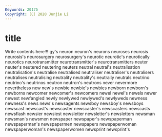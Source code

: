```yaml
---
Keywords: 20175
Copyright: (C) 2020 Junjie Li
---
```


# title

Write contents here!!!
gy's 
neuron 
neuron's 
neurons 
neuroses 
neurosis
neurosis's 
neurosurgery 
neurosurgery's 
neurotic 
neurotic's 
neurotically 
neurotics 
neurotransmitter 
neurotransmitter's 
neurotransmitters
neuter 
neuter's 
neutered 
neutering 
neuters 
neutral 
neutral's 
neutralisation 
neutralisation's 
neutralise
neutralised 
neutraliser 
neutraliser's 
neutralisers 
neutralises 
neutralising 
neutrality 
neutrality's 
neutrally 
neutrals
neutrino 
neutrino's 
neutrinos 
neutron 
neutron's 
neutrons 
never 
nevermore 
nevertheless 
new
new's 
newbie 
newbie's 
newbies 
newborn 
newborn's 
newborns 
newcomer 
newcomer's 
newcomers
newel 
newel's 
newels 
newer 
newest 
newfangled 
newly 
newlywed 
newlywed's 
newlyweds
newness 
newness's 
news 
news's 
newsagents 
newsboy 
newsboy's 
newsboys 
newscast 
newscast's
newscaster 
newscaster's 
newscasters 
newscasts 
newsflash 
newsier 
newsiest 
newsletter 
newsletter's 
newsletters
newsman 
newsman's 
newsmen 
newspaper 
newspaper's 
newspaperman 
newspaperman's 
newspapermen 
newspapers 
newspaperwoman
newspaperwoman's 
newspaperwomen 
newsprint 
newsprint's 
